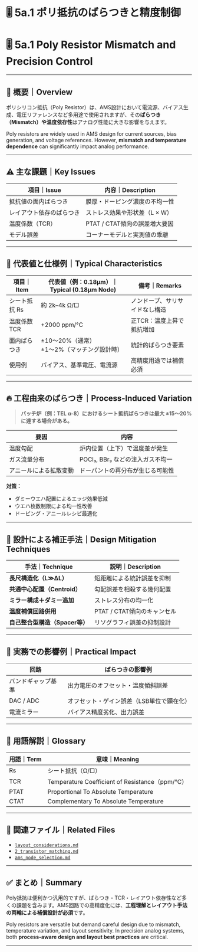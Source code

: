 # 🎚️ 5a.1 ポリ抵抗のばらつきと精度制御  
# 🎚️ 5a.1 Poly Resistor Mismatch and Precision Control

---

## 📘 概要｜Overview

ポリシリコン抵抗（Poly Resistor）は、AMS設計において電流源、バイアス生成、電圧リファレンスなど多用途で使用されますが、その**ばらつき（Mismatch）や温度依存性**はアナログ性能に大きな影響を与えます。

Poly resistors are widely used in AMS design for current sources, bias generation, and voltage references. However, **mismatch and temperature dependence** can significantly impact analog performance.

---

## ⚠️ 主な課題｜Key Issues

| 項目｜Issue | 内容｜Description |
|---------------|----------------|
| 抵抗値の面内ばらつき | 膜厚・ドーピング濃度の不均一性 |
| レイアウト依存のばらつき | ストレス効果や形状差（L × W） |
| 温度係数（TCR） | PTAT / CTAT傾向の誤差増大要因 |
| モデル誤差 | コーナーモデルと実測値の乖離 |

---

## 📏 代表値と仕様例｜Typical Characteristics

| 項目｜Item | 代表値（例：0.18μm）｜Typical (0.18μm Node) | 備考｜Remarks |
|------------------|------------------------|---------------------|
| シート抵抗 Rs    | 約 2k–4k Ω/□          | ノンドープ、サリサイドなし構造 |
| 温度係数 TCR     | +2000 ppm/°C          | 正TCR：温度上昇で抵抗増加 |
| 面内ばらつき     | ±10〜20%（通常）<br>±1〜2%（マッチング設計時） | 統計的ばらつき要素 |
| 使用例           | バイアス、基準電圧、電流源 | 高精度用途では補償必須 |

---

## 🔥 工程由来のばらつき｜Process-Induced Variation

> **バッチ炉（例：TEL α-8）におけるシート抵抗ばらつきは最大 ±15〜20% に達する場合がある。**

| 要因 | 内容 |
|------|------|
| 温度勾配 | 炉内位置（上下）で温度差が発生 |
| ガス流量分布 | POCl₃, BBr₃ などの注入ガス不均一 |
| アニールによる拡散変動 | ドーパントの再分布が生じる可能性 |

**対策：**

- ダミーウエハ配置によるエッジ効果低減
- ウエハ枚数制限による均一性改善
- ドーピング・アニールレシピ最適化

---

## 🔧 設計による補正手法｜Design Mitigation Techniques

| 手法｜Technique | 説明｜Description |
|--------|---------|
| **長尺構造化（L≫ΔL）** | 短距離による統計誤差を抑制 |
| **共通中心配置（Centroid）** | 勾配誤差を相殺する幾何配置 |
| **ミラー構成＋ダミー追加** | ストレス分布の均一化 |
| **温度補償回路併用** | PTAT / CTAT傾向のキャンセル |
| **自己整合型構造（Spacer等）** | リソグラフィ誤差の抑制設計 |

---

## 🧪 実務での影響例｜Practical Impact

| 回路 | ばらつきの影響例 |
|------|----------------|
| バンドギャップ基準 | 出力電圧のオフセット・温度傾斜誤差 |
| DAC / ADC | オフセット・ゲイン誤差（LSB単位で顕在化） |
| 電流ミラー | バイアス精度劣化、出力誤差 |

---

## 🧠 用語解説｜Glossary

| 用語｜Term | 意味｜Meaning |
|----------|----------------|
| Rs       | シート抵抗（Ω/□） |
| TCR      | Temperature Coefficient of Resistance（ppm/°C） |
| PTAT     | Proportional To Absolute Temperature |
| CTAT     | Complementary To Absolute Temperature |

---

## 📎 関連ファイル｜Related Files

- [`layout_considerations.md`](../d_chapter5_analog_mixed_signal/layout_considerations.md)
- [`2_transistor_matching.md`](./2_transistor_matching.md)
- [`ams_node_selection.md`](../d_chapter5_analog_mixed_signal/ams_node_selection.md)

---

## ✅ まとめ｜Summary

Poly抵抗は便利かつ汎用的ですが、ばらつき・TCR・レイアウト依存性など多くの課題を含みます。AMS回路での高精度化には、**工程理解とレイアウト手法の両輪による補償設計が必須**です。

Poly resistors are versatile but demand careful design due to mismatch, temperature variation, and layout sensitivity. In precision analog systems, both **process-aware design and layout best practices** are critical.

---
